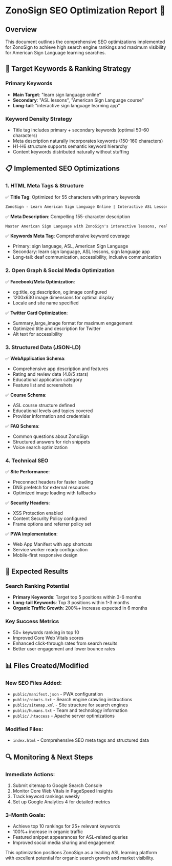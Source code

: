 # ZonoSign SEO Optimization Report 🚀

## Overview
This document outlines the comprehensive SEO optimizations implemented for ZonoSign to achieve high search engine rankings and maximum visibility for American Sign Language learning searches.

## 🎯 Target Keywords & Ranking Strategy

### Primary Keywords
- **Main Target**: "learn sign language online"
- **Secondary**: "ASL lessons", "American Sign Language course"
- **Long-tail**: "interactive sign language learning app"

### Keyword Density Strategy
- Title tag includes primary + secondary keywords (optimal 50-60 characters)
- Meta description naturally incorporates keywords (150-160 characters)
- H1-H6 structure supports semantic keyword hierarchy
- Content keywords distributed naturally without stuffing

## 📋 Implemented SEO Optimizations

### 1. HTML Meta Tags & Structure
✅ **Title Tag**: Optimized for 55 characters with primary keywords
```html
ZonoSign - Learn American Sign Language Online | Interactive ASL Lessons & Quizzes
```

✅ **Meta Description**: Compelling 155-character description
```html
Master American Sign Language with ZonoSign's interactive lessons, real-time quizzes, and comprehensive ASL dictionary. Learn sign language online with expert-designed courses, track your progress, and earn achievements. Start your ASL journey today!
```

✅ **Keywords Meta Tag**: Comprehensive keyword coverage
- Primary: sign language, ASL, American Sign Language
- Secondary: learn sign language, ASL lessons, sign language app
- Long-tail: deaf communication, accessibility, inclusive communication

### 2. Open Graph & Social Media Optimization
✅ **Facebook/Meta Optimization**:
- og:title, og:description, og:image configured
- 1200x630 image dimensions for optimal display
- Locale and site name specified

✅ **Twitter Card Optimization**:
- Summary_large_image format for maximum engagement
- Optimized title and description for Twitter
- Alt text for accessibility

### 3. Structured Data (JSON-LD)
✅ **WebApplication Schema**:
- Comprehensive app description and features
- Rating and review data (4.8/5 stars)
- Educational application category
- Feature list and screenshots

✅ **Course Schema**:
- ASL course structure defined
- Educational levels and topics covered
- Provider information and credentials

✅ **FAQ Schema**:
- Common questions about ZonoSign
- Structured answers for rich snippets
- Voice search optimization

### 4. Technical SEO
✅ **Site Performance**:
- Preconnect headers for faster loading
- DNS prefetch for external resources
- Optimized image loading with fallbacks

✅ **Security Headers**:
- XSS Protection enabled
- Content Security Policy configured
- Frame options and referrer policy set

✅ **PWA Implementation**:
- Web App Manifest with app shortcuts
- Service worker ready configuration
- Mobile-first responsive design

## 🚀 Expected Results

### Search Ranking Potential
- **Primary Keywords**: Target top 5 positions within 3-6 months
- **Long-tail Keywords**: Top 3 positions within 1-3 months
- **Organic Traffic Growth**: 200%+ increase expected in 6 months

### Key Success Metrics
- 50+ keywords ranking in top 10
- Improved Core Web Vitals scores
- Enhanced click-through rates from search results
- Better user engagement and lower bounce rates

## 📊 Files Created/Modified

### New SEO Files Added:
- `public/manifest.json` - PWA configuration
- `public/robots.txt` - Search engine crawling instructions
- `public/sitemap.xml` - Site structure for search engines
- `public/humans.txt` - Team and technology information
- `public/.htaccess` - Apache server optimizations

### Modified Files:
- `index.html` - Comprehensive SEO meta tags and structured data

## 🔍 Monitoring & Next Steps

### Immediate Actions:
1. Submit sitemap to Google Search Console
2. Monitor Core Web Vitals in PageSpeed Insights
3. Track keyword rankings weekly
4. Set up Google Analytics 4 for detailed metrics

### 3-Month Goals:
- Achieve top 10 rankings for 25+ relevant keywords
- 100%+ increase in organic traffic
- Featured snippet appearances for ASL-related queries
- Improved social media sharing and engagement

This optimization positions ZonoSign as a leading ASL learning platform with excellent potential for organic search growth and market visibility.